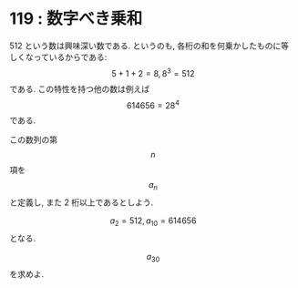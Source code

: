 # 119 : 数字べき乗和

512 という数は興味深い数である. というのも, 各桁の和を何乗かしたものに等しくなっているからである: $$5 + 1 + 2 = 8, 8^3 = 512$$である. この特性を持つ他の数は例えば$$614656 = 28^4$$である.

この数列の第$$n$$項を$$a_n$$と定義し, また 2 桁以上であるとしよう.

$$a_2 = 512, a_{10} = 614656$$となる.

$$a_{30}$$を求めよ.

